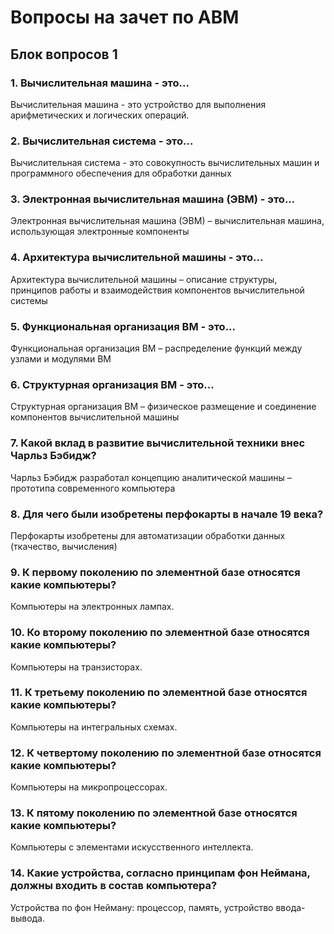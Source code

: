 # Вопросы на зачет по АВМ
## Блок вопросов 1
### 1. Вычислительная машина - это...
Вычислительная машина - это устройство для выполнения арифметических и логических операций.
### 2. Вычислительная система - это...
Вычислительная система - это совокупность вычислительных машин и программного обеспечения для обработки данных
### 3. Электронная вычислительная машина (ЭВМ) - это...
Электронная вычислительная машина (ЭВМ) – вычислительная машина, использующая электронные компоненты
### 4. Архитектура вычислительной машины - это...
Архитектура вычислительной машины – описание структуры, принципов работы и взаимодействия компонентов вычислительной системы
### 5. Функциональная организация ВМ - это...
Функциональная организация ВМ – распределение функций между узлами и модулями ВМ
### 6. Структурная организация ВМ - это...
Структурная организация ВМ – физическое размещение и соединение компонентов вычислительной машины
### 7. Какой вклад в развитие вычислительной техники внес Чарльз Бэбидж?
Чарльз Бэбидж разработал концепцию аналитической машины – прототипа современного компьютера
### 8. Для чего были изобретены перфокарты в начале 19 века?
Перфокарты изобретены для автоматизации обработки данных (ткачество, вычисления)
### 9. К первому поколению по элементной базе относятся какие компьютеры?
Компьютеры на электронных лампах.
### 10. Ко второму поколению по элементной базе относятся какие компьютеры?
Компьютеры на транзисторах.
### 11. К третьему поколению по элементной базе относятся какие компьютеры?
Компьютеры на интегральных схемах.
### 12. К четвертому поколению по элементной базе относятся какие компьютеры?
Компьютеры на микропроцессорах.
### 13. К пятому поколению по элементной базе относятся какие компьютеры?
Компьютеры с элементами искусственного интеллекта.
### 14. Какие устройства, согласно принципам фон Неймана, должны входить в состав компьютера?
Устройства по фон Нейману: процессор, память, устройство ввода-вывода.
